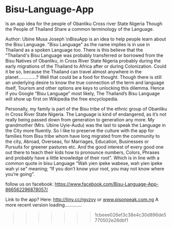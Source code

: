 
# Bisu-Language-App

Is an app idea for the people of Obanliku Cross river State Nigeria
Though the People of Thailand Share a common terminology of the Language.

Author: Ubine Musa Joseph
 \nBisuApp is an idea to help people learn about the Bisu Language.
"Bisu Language" as the name implies is in use in Thailand as a spoken Language too.
There is this believe that the "Thailand's Bisu Language was probably transferred or borrowed from the Bisu Natives of Obanliku, in Cross River State Nigeria probably during the early migrations of the
Thailand to Africa after or during Colonization. Could it be so, because the Thailand can travel almost anywhere in the planet…………..?
Well that could be a food for thought.
Though there is still an underlying desire to know the true connection of the term and language itself,
Tourism and other options are keys to unlocking this dilemma.
Hence if you Google “Bisu Language” most likely, The Thailand’s Bisu Language will show up first on Wikipedia the free encyclopedia.

Personally, my family is part of the Bisu tribe of the ethnic group of Obanliku in Cross River State Nigeria.
The Language is kind of endangered, as it’s not really being passed down from generation to generation any more.
My grandmother (Mrs. Ubine Uyie-Audu) was the last to speak the Language in the City more fluently.
So I like to preserve the culture with the app for families from Bisu tribe whom have long
migrated from the community to the city, Abroad, Overseas, for Marriages, Education, Businesses or Pursuits for greener pastures etc.
And the good interest of every good one out there to teach their kids how to pronounce numbers, Colors,
Phrases and probably have a little knowledge of their root".
Which is in line with a common quote in bisu Language “Wah yien ipeke wabese, wah yien ipeke wah yi se”
meaning;
“If you don’t know your root, you may not know where you’re going”.

follow us on facebook: https://www.facebook.com/Bisu-Language-App-866562296878057/                 





Link to the app? Here: http://tiny.cc/rgvzvy or www.pisonpeak.com.ng
A more recent version loading.............
>>>>>>> 1cbeee026ef3c38e4c30d896de5770502e28dbf1
